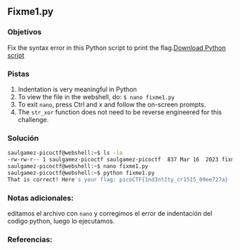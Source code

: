 ## Fixme1.py

### Objetivos 
Fix the syntax error in this Python script to print the flag.[Download Python script](https://artifacts.picoctf.net/c/26/fixme1.py)

### Pistas
1. Indentation is very meaningful in Python
2. To view the file in the webshell, do: `$ nano fixme1.py`
3. To exit `nano`, press Ctrl and x and follow the on-screen prompts.
4. The `str_xor` function does not need to be reverse engineered for this challenge.

### Solución 

``` bash
saulgamez-picoctf@webshell:~$ ls -la
-rw-rw-r-- 1 saulgamez-picoctf saulgamez-picoctf  837 Mar 16  2023 fixme1.py
saulgamez-picoctf@webshell:~$ nano fixme1.py 
saulgamez-picoctf@webshell:~$ python fixme1.py 
That is correct! Here's your flag: picoCTF{1nd3nt1ty_cr1515_09ee727a}
```

### Notas adicionales:

editamos el archivo con `nano` y corregimos el error de indentación del codigo python, luego lo ejecutamos.

### Referencias:
